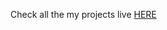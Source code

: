 Check all the my projects live <a href="https://henok-belachew.github.io/TailWind-CSS-Projects/"> HERE </a>
